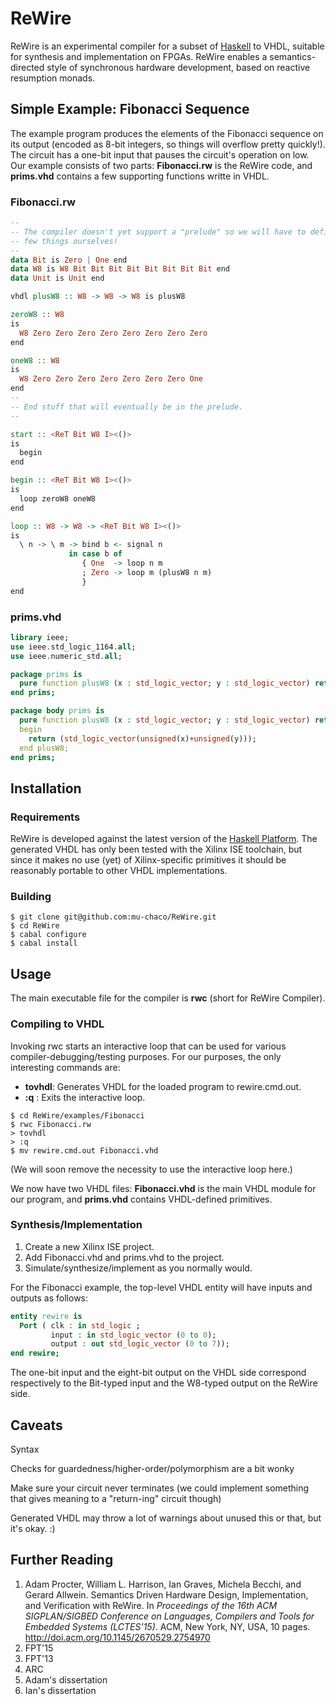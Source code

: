 # ReWire

ReWire is an experimental compiler for a subset of [Haskell](http://haskell.org/) to VHDL, suitable for synthesis and implementation on FPGAs. ReWire enables a semantics-directed style of synchronous hardware development, based on reactive resumption monads.

## Simple Example: Fibonacci Sequence

The example program produces the elements of the Fibonacci sequence on its output (encoded as 8-bit integers, so things will overflow pretty quickly!). The circuit has a one-bit input that pauses the circuit's operation on low. Our example consists of two parts: **Fibonacci.rw** is the ReWire code, and **prims.vhd** contains a few supporting functions writte in VHDL.

### Fibonacci.rw
```haskell
--
-- The compiler doesn't yet support a "prelude" so we will have to define a
-- few things ourselves!
--
data Bit is Zero | One end
data W8 is W8 Bit Bit Bit Bit Bit Bit Bit Bit end
data Unit is Unit end

vhdl plusW8 :: W8 -> W8 -> W8 is plusW8

zeroW8 :: W8
is
  W8 Zero Zero Zero Zero Zero Zero Zero Zero
end

oneW8 :: W8
is
  W8 Zero Zero Zero Zero Zero Zero Zero One
end
--
-- End stuff that will eventually be in the prelude.
--

start :: <ReT Bit W8 I><()>
is
  begin
end

begin :: <ReT Bit W8 I><()>
is
  loop zeroW8 oneW8
end

loop :: W8 -> W8 -> <ReT Bit W8 I><()>
is
  \ n -> \ m -> bind b <- signal n
             in case b of
                { One  -> loop n m
                ; Zero -> loop m (plusW8 n m)
                }
end
```

### prims.vhd
```vhdl
library ieee;
use ieee.std_logic_1164.all;
use ieee.numeric_std.all;

package prims is
  pure function plusW8 (x : std_logic_vector; y : std_logic_vector) return std_logic_vector;
end prims;

package body prims is
  pure function plusW8 (x : std_logic_vector; y : std_logic_vector) return std_logic_vector is
  begin
	return (std_logic_vector(unsigned(x)+unsigned(y)));
  end plusW8;
end prims;
```

## Installation

### Requirements

ReWire is developed against the latest version of the [Haskell Platform](https://www.haskell.org/platform/). The generated VHDL has only been tested with the Xilinx ISE toolchain, but since it makes no use (yet) of Xilinx-specific primitives it should be reasonably portable to other VHDL implementations.

### Building

```
$ git clone git@github.com:mu-chaco/ReWire.git
$ cd ReWire
$ cabal configure
$ cabal install
```

## Usage

The main executable file for the compiler is **rwc** (short for ReWire Compiler).

### Compiling to VHDL

Invoking rwc starts an interactive loop that can be used for various compiler-debugging/testing purposes. For our purposes, the only interesting commands are:

* **tovhdl**: Generates VHDL for the loaded program to rewire.cmd.out.
* **:q** : Exits the interactive loop.

```
$ cd ReWire/examples/Fibonacci
$ rwc Fibonacci.rw
> tovhdl
> :q
$ mv rewire.cmd.out Fibonacci.vhd
```

(We will soon remove the necessity to use the interactive loop here.)

We now have two VHDL files: **Fibonacci.vhd** is the main VHDL module for our program, and **prims.vhd** contains VHDL-defined primitives.

### Synthesis/Implementation

1. Create a new Xilinx ISE project.
2. Add Fibonacci.vhd and prims.vhd to the project.
3. Simulate/synthesize/implement as you normally would.

For the Fibonacci example, the top-level VHDL entity will have inputs and outputs as follows:

```vhdl
entity rewire is
  Port ( clk : in std_logic ;
         input : in std_logic_vector (0 to 0);
         output : out std_logic_vector (0 to 7));
end rewire;
```

The one-bit input and the eight-bit output on the VHDL side correspond respectively to the Bit-typed input and the W8-typed output on the ReWire side.

## Caveats

Syntax

Checks for guardedness/higher-order/polymorphism are a bit wonky

Make sure your circuit never terminates (we could implement something that gives meaning to a "return-ing" circuit though)

Generated VHDL may throw a lot of warnings about unused this or that, but it's okay. :)

## Further Reading

1. Adam Procter, William L. Harrison, Ian Graves, Michela Becchi, and Gerard Allwein. Semantics Driven Hardware Design, Implementation, and Verification with ReWire. In *Proceedings of the 16th ACM SIGPLAN/SIGBED Conference on Languages, Compilers and Tools for Embedded Systems (LCTES'15)*. ACM, New York, NY, USA, 10 pages. http://doi.acm.org/10.1145/2670529.2754970
2. FPT'15
3. FPT'13
4. ARC
5. Adam's dissertation
6. Ian's dissertation
